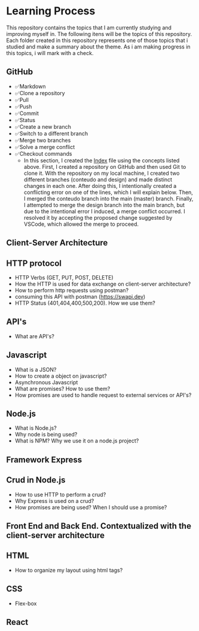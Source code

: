 # Learning Process
This repository contains the topics that I am currently studying and improving myself in. The following itens will be the topics of this repository. Each folder created in this repository represents one of those topics that i studied and make a summary about the theme. As i am making progress in this topics, i will mark with a check.

## GitHub

- ✅Markdown 
- ✅Clone a repository           
- ✅Pull                         
- ✅Push                         
- ✅Commit                       
- ✅Status                       
- ✅Create a new branch          
- ✅Switch to a different branch 
- ✅Merge two branches           
- ✅Solve a merge conflict       
- ✅Checkout commands 
  - In this section, I created the [Index](https://github.com/ErhardtAndrei/LearningProcess/blob/master/index.html) file using the concepts listed above. First, I created a repository on GitHub and then used Git to clone it. With the repository on my local machine, I created two different branches (conteudo and design) and made distinct changes in each one. After doing this, I intentionally created a conflicting error on one of the lines, which I will explain below. Then, I merged the conteudo branch into the main (master) branch. Finally, I attempted to merge the design branch into the main branch, but due to the intentional error I induced, a merge conflict occurred. I resolved it by accepting the proposed change suggested by VSCode, which allowed the merge to proceed.
## Client-Server Architecture

## HTTP protocol
- HTTP Verbs (GET, PUT, POST, DELETE)
- How the HTTP is used for data exchange on client-server architecture?
- How to perform http requests using postman?
- consuming this API with postman (https://swapi.dev)
- HTTP Status (401,404,400,500,200). How we use them?

## API's
- What are API's?

## Javascript
- What is a JSON?
- How to create a object on javascript?
- Asynchronous Javascript
- What are promises? How to use them?
- How promises are used to handle request to external services or API's?

## Node.js
- What is Node.js?
- Why node is being used?
- What is NPM? Why we use it on a node.js project?

## Framework Express

## Crud in Node.js
- How to use HTTP to perform a crud?
- Why Express is used on a crud?
- How promises are being used? When I should use a promise?



## Front End and Back End. Contextualized with the client-server architecture

## HTML
- How to organize my layout using html tags?
## CSS
- Flex-box

## React
